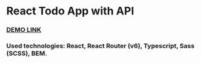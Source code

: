 # React Todo App with API

### [DEMO LINK](https://Lilia-Mazur.github.io/todo-app/)

### Used technologies: React, React Router (v6), Typescript, Sass (SCSS), BEM.
